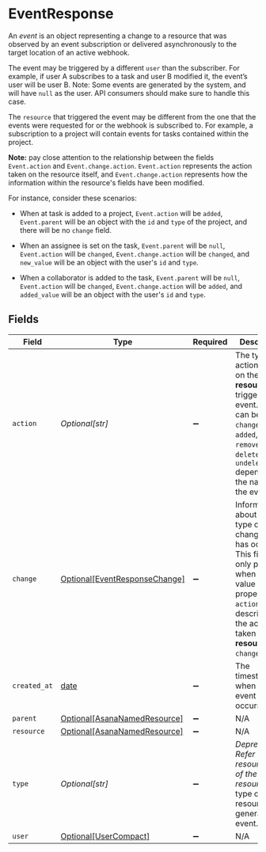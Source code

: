# EventResponse

An *event* is an object representing a change to a resource that was
observed by an event subscription or delivered asynchronously to
the target location of an active webhook.

The event may be triggered by a different `user` than the
subscriber. For example, if user A subscribes to a task and user B
modified it, the event’s user will be user B. Note: Some events
are generated by the system, and will have `null` as the user. API
consumers should make sure to handle this case.

The `resource` that triggered the event may be different from the one
that the events were requested for or the webhook is subscribed to. For
example, a subscription to a project will contain events for tasks
contained within the project.

**Note:** pay close attention to the relationship between the fields
`Event.action` and `Event.change.action`.
`Event.action` represents the action taken on the resource
itself, and `Event.change.action` represents how the information
within the resource's fields have been modified.

For instance, consider these scenarios:


* When at task is added to a project, `Event.action` will be
`added`, `Event.parent` will be an object with the `id` and
`type` of the project, and there will be no `change` field.


* When an assignee is set on the task, `Event.parent` will be
`null`, `Event.action` will be `changed`,
`Event.change.action` will be `changed`, and `new_value` will
be an object with the user's `id` and `type`.


* When a collaborator is added to the task, `Event.parent` will
be `null`, `Event.action` will be `changed`,
`Event.change.action` will be `added`, and `added_value` will be
an object with the user's `id` and `type`.


## Fields

| Field                                                                                                                                                                                      | Type                                                                                                                                                                                       | Required                                                                                                                                                                                   | Description                                                                                                                                                                                | Example                                                                                                                                                                                    |
| ------------------------------------------------------------------------------------------------------------------------------------------------------------------------------------------ | ------------------------------------------------------------------------------------------------------------------------------------------------------------------------------------------ | ------------------------------------------------------------------------------------------------------------------------------------------------------------------------------------------ | ------------------------------------------------------------------------------------------------------------------------------------------------------------------------------------------ | ------------------------------------------------------------------------------------------------------------------------------------------------------------------------------------------ |
| `action`                                                                                                                                                                                   | *Optional[str]*                                                                                                                                                                            | :heavy_minus_sign:                                                                                                                                                                         | The type of action taken on the **resource** that triggered the event.  This can be one of `changed`, `added`, `removed`, `deleted`, or `undeleted` depending on the nature of the event.  | changed                                                                                                                                                                                    |
| `change`                                                                                                                                                                                   | [Optional[EventResponseChange]](../../models/shared/eventresponsechange.md)                                                                                                                | :heavy_minus_sign:                                                                                                                                                                         | Information about the type of change that has occurred. This field is only present when the value of the property `action`, describing the action taken on the **resource**, is `changed`. |                                                                                                                                                                                            |
| `created_at`                                                                                                                                                                               | [date](https://docs.python.org/3/library/datetime.html#date-objects)                                                                                                                       | :heavy_minus_sign:                                                                                                                                                                         | The timestamp when the event occurred.                                                                                                                                                     | 2012-02-22T02:06:58.147Z                                                                                                                                                                   |
| `parent`                                                                                                                                                                                   | [Optional[AsanaNamedResource]](../../models/shared/asananamedresource.md)                                                                                                                  | :heavy_minus_sign:                                                                                                                                                                         | N/A                                                                                                                                                                                        |                                                                                                                                                                                            |
| `resource`                                                                                                                                                                                 | [Optional[AsanaNamedResource]](../../models/shared/asananamedresource.md)                                                                                                                  | :heavy_minus_sign:                                                                                                                                                                         | N/A                                                                                                                                                                                        |                                                                                                                                                                                            |
| `type`                                                                                                                                                                                     | *Optional[str]*                                                                                                                                                                            | :heavy_minus_sign:                                                                                                                                                                         | *Deprecated: Refer to the resource_type of the resource.* The type of the resource that generated the event.                                                                               | task                                                                                                                                                                                       |
| `user`                                                                                                                                                                                     | [Optional[UserCompact]](../../models/shared/usercompact.md)                                                                                                                                | :heavy_minus_sign:                                                                                                                                                                         | N/A                                                                                                                                                                                        |                                                                                                                                                                                            |